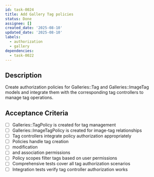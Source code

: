 ```yaml
---
id: task-0024
title: Add Gallery Tag policies
status: Done
assignee: []
created_date: '2025-08-10'
updated_date: '2025-08-10'
labels:
  - authorization
  - gallery
dependencies:
  - task-0022
---
```


## Description

Create authorization policies for Galleries::Tag and Galleries::ImageTag models and integrate them with the corresponding tag controllers to manage tag operations.

## Acceptance Criteria

- [ ] Galleries::TagPolicy is created for tag management
- [ ] Galleries::ImageTagPolicy is created for image-tag relationships
- [ ] Tag controllers integrate policy authorization appropriately
- [ ] Policies handle tag creation
- [ ] modification
- [ ] and association permissions
- [ ] Policy scopes filter tags based on user permissions
- [ ] Comprehensive tests cover all tag authorization scenarios
- [ ] Integration tests verify tag controller authorization works
